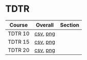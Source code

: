 # TDTR

| Course | Overall | Section |
| ------ | ------- | ------- |
| TDTR 10 | [csv](https://github.com/UCSD-Historical-Enrollment-Data/2025Spring/blob/main/overall/TDTR%2010.csv), [png](https://raw.githubusercontent.com/UCSD-Historical-Enrollment-Data/2025Spring/main/plot_overall/TDTR%2010.png) |  |
| TDTR 15 | [csv](https://github.com/UCSD-Historical-Enrollment-Data/2025Spring/blob/main/overall/TDTR%2015.csv), [png](https://raw.githubusercontent.com/UCSD-Historical-Enrollment-Data/2025Spring/main/plot_overall/TDTR%2015.png) |  |
| TDTR 20 | [csv](https://github.com/UCSD-Historical-Enrollment-Data/2025Spring/blob/main/overall/TDTR%2020.csv), [png](https://raw.githubusercontent.com/UCSD-Historical-Enrollment-Data/2025Spring/main/plot_overall/TDTR%2020.png) |  |

